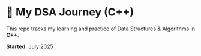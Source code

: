 # 🧠 My DSA Journey (C++)

This repo tracks my learning and practice of Data Structures & Algorithms in **C++**.

**Started:** July 2025  



